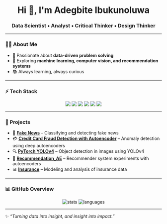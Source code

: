 <h1 align="center">Hi 👋, I'm Adegbite Ibukunoluwa</h1>
<h3 align="center">Data Scientist • Analyst • Critical Thinker • Design Thinker</h3>

---

### 🧑‍💻 About Me
- 🔎 Passionate about **data-driven problem solving**
- 🧠 Exploring **machine learning, computer vision, and recommendation systems**
- 📚 Always learning, always curious

---

### ⚡ Tech Stack
<p align="center">
  <img src="https://img.shields.io/badge/Python-3776AB?style=for-the-badge&logo=python&logoColor=white"/>
  <img src="https://img.shields.io/badge/PyTorch-EE4C2C?style=for-the-badge&logo=pytorch&logoColor=white"/>
  <img src="https://img.shields.io/badge/TensorFlow-FF6F00?style=for-the-badge&logo=tensorflow&logoColor=white"/>
  <img src="https://img.shields.io/badge/Scikit--Learn-F7931E?style=for-the-badge&logo=scikitlearn&logoColor=white"/>
  <img src="https://img.shields.io/badge/Pandas-150458?style=for-the-badge&logo=pandas&logoColor=white"/>
  <img src="https://img.shields.io/badge/NumPy-013243?style=for-the-badge&logo=numpy&logoColor=white"/>
</p>

---

### 🚀 Projects
- 📰 [**Fake News**](https://github.com/ibukunoluwa792/fake_news) – Classifying and detecting fake news  
- 💳 [**Credit Card Fraud Detection with Autoencoder**](https://github.com/ibukunoluwa792/Credit-Card-Fraud-Detection-with-AutoEncode) – Anomaly detection using deep autoencoders  
- 🔍 [**PyTorch YOLOv4**](https://github.com/ibukunoluwa792/PyTorch_YOLOv4) – Object detection in images using YOLOv4  
- 🎯 [**Recommendation_AE**](https://github.com/ibukunoluwa792/recommendation_AE) – Recommender system experiments with autoencoders  
- 📊 [**Insurance**](https://github.com/ibukunoluwa792/Insurance) – Modeling and analysis of insurance data  

---

### 📊 GitHub Overview
<p align="center">
  <img src="https://github-readme-stats.vercel.app/api?username=ibukunoluwa792&show_icons=true&theme=tokyonight" alt="stats"/>
  <img src="https://github-readme-stats.vercel.app/api/top-langs/?username=ibukunoluwa792&layout=compact&theme=tokyonight" alt="languages"/>
</p>

---
✨ *“Turning data into insight, and insight into impact.”*  
